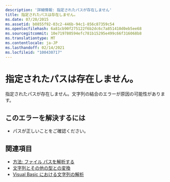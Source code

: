 ```yaml
---
description: '詳細情報: 指定されたパスが存在しません'
title: 指定されたパスは存在しません。
ms.date: 07/20/2015
ms.assetid: b0855f92-03c2-446b-94c1-856c87359c54
ms.openlocfilehash: 6a81cb90f275122f6b2dc6c7a851410d0eb5ee68
ms.sourcegitcommit: 10e719780594efc781b15295e499c66f316068b8
ms.translationtype: MT
ms.contentlocale: ja-JP
ms.lasthandoff: 02/14/2021
ms.locfileid: "100430717"
---
```

# <a name="the-specified-path-does-not-exist"></a>指定されたパスは存在しません。

指定されたパスが存在しません。文字列の結合のエラーが原因の可能性があります。  
  
## <a name="to-correct-this-error"></a>このエラーを解決するには  
  
- パスが正しいことをご確認ください。  
  
## <a name="see-also"></a>関連項目

- [方法: ファイル パスを解析する](../developing-apps/programming/drives-directories-files/how-to-parse-file-paths.md)
- [文字列とその他の型との変換](../programming-guide/language-features/data-types/conversions-between-strings-and-other-types.md)
- [Visual Basic における文字列の解析](/previous-versions/visualstudio/visual-studio-2010/ms235224(v=vs.100))
